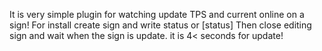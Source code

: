 It is very simple plugin for watching update TPS and current online on a sign!
For install create sign and write status or [status]
Then close editing sign and wait when the sign is update. it is 4< seconds for update!

